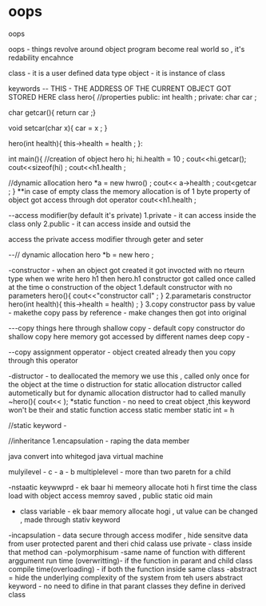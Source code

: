 # oops
oops

oops - things revolve around object program become real world so , it's redability encahnce

class - it is a user defined data type 
object - it is instance of class

keywords
-- THIS - THE ADDRESS OF THE CURRENT OBJECT GOT STORED HERE
class hero{
//properties 
public:
  int health ; 
private:
char car ;

char getcar(){
return car ;}

void setcar(char x){
 car = x ; }

 hero(int health){
 this->health = health ;
  }:

  int main(){
  //creation of object
  hero hi; 
  hi.health = 10 ;
 cout<<hi.getcar();
  cout<<sizeof(hi) ;
   cout<<h1.health ;

   //dynamic allocation 
   hero *a = new hwro() ;
   cout<< a->health ;
   cout<<a->getcar ;
  }
**in case of empty class the memory allocation is of 1 byte
property of object got access through dot operator
  cout<<h1.health ;

--access modifier(by default it's private)
1.private - it can access inside the class only 
2.public - it can access inside and outsid the 

access the private access modifier through geter and seter 

--// dynamic allocation
hero *b = new hero ;

-constructor - when an object got created it got invocted with no rteurn type
when we write hero h1 then hero.h1 constructor got called 
once called at the time o construction of the object
1.default constructor with no parameters 
hero(){
cout<<"constructor call" ; }
2.parametaris constructor
hero(int health){
this->health = health) ; }
3.copy constructor
  pass by value - makethe copy
  pass by reference - make changes then got into original 

---copy things here through
shallow copy - default copy constructor do shallow copy here memory got accessed by different names
deep copy - 

--copy assignment opperator - object created already then you copy through this operator

-distructor - to deallocated the memory we use this , called only once for the object at the time o distruction
for static allocation distructor called autometically but for dynamic allocation distructor had to called manully
~hero(){ cout<< );
*static function - no need to creat object ,this keyword won't be their and static function access static member
static int = h 

//static keyword - 







//inheritance 
1.encapsulation - raping the data member

java convert into whitegod java virtual machine 

mulyilevel - c - a - b
multiplelevel - more than two paretn for a child 

-nstaatic keywwprd - ek baar hi memeory allocate hoti h first time the class load
                       with object access  memroy saved , public static oid main

- class variable - ek baar memory allocate hogi , ut value can be changed , made through stativ keyword

-incapsulation - data secure through access modifer , hide sensitve data from user
protected parent and theri chid calass use 
private - class inside that method can 
-polymorphisum -same name of function with different arggument
run time (overwritting)- if the function in parant and child class
compile time(overloading) - if both the function inside same class
-abstract = hide the underlying complexity of the system from teh users 
abstract keyword - no need to difine in that parant classes they define in derived class 
